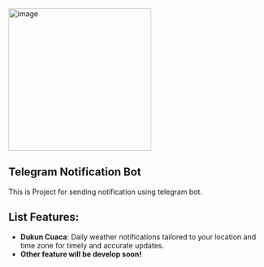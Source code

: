 <img width="281" alt="image" src="https://github.com/user-attachments/assets/47aa0779-a478-4977-acd2-096357d3b389">

## Telegram Notification Bot
This is Project for sending notification using telegram bot.

## List Features:

- **Dukun Cuaca**: Daily weather notifications tailored to your location and time zone for timely and accurate updates.
- **Other feature will be develop soon!**
